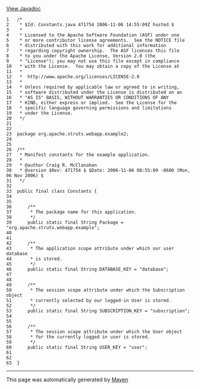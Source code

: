 [View Javadoc](../../../../../../apidocs/org/apache/struts/webapp/example2/Constants.html.md)


    1   /*
    2    * $Id: Constants.java 471754 2006-11-06 14:55:09Z husted $
    3    *
    4    * Licensed to the Apache Software Foundation (ASF) under one
    5    * or more contributor license agreements.  See the NOTICE file
    6    * distributed with this work for additional information
    7    * regarding copyright ownership.  The ASF licenses this file
    8    * to you under the Apache License, Version 2.0 (the
    9    * "License"); you may not use this file except in compliance
    10   * with the License.  You may obtain a copy of the License at
    11   *
    12   *  http://www.apache.org/licenses/LICENSE-2.0
    13   *
    14   * Unless required by applicable law or agreed to in writing,
    15   * software distributed under the License is distributed on an
    16   * "AS IS" BASIS, WITHOUT WARRANTIES OR CONDITIONS OF ANY
    17   * KIND, either express or implied.  See the License for the
    18   * specific language governing permissions and limitations
    19   * under the License.
    20   */
    21  
    22  
    23  package org.apache.struts.webapp.example2;
    24  
    25  
    26  /**
    27   * Manifest constants for the example application.
    28   *
    29   * @author Craig R. McClanahan
    30   * @version $Rev: 471754 $ $Date: 2006-11-06 08:55:09 -0600 (Mon, 06 Nov 2006) $
    31   */
    32  
    33  public final class Constants {
    34  
    35  
    36      /**
    37       * The package name for this application.
    38       */
    39      public static final String Package = "org.apache.struts.webapp.example";
    40  
    41  
    42      /**
    43       * The application scope attribute under which our user database
    44       * is stored.
    45       */
    46      public static final String DATABASE_KEY = "database";
    47  
    48  
    49      /**
    50       * The session scope attribute under which the Subscription object
    51       * currently selected by our logged-in User is stored.
    52       */
    53      public static final String SUBSCRIPTION_KEY = "subscription";
    54  
    55  
    56      /**
    57       * The session scope attribute under which the User object
    58       * for the currently logged in user is stored.
    59       */
    60      public static final String USER_KEY = "user";
    61  
    62  
    63  }

------------------------------------------------------------------------

This page was automatically generated by [Maven](http://maven.apache.org/)
